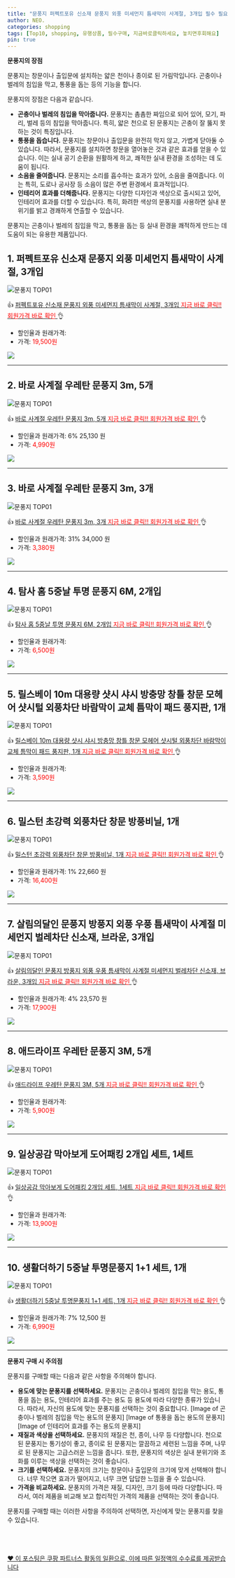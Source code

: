 ```yaml
---
title: "문풍지 퍼펙트포유 신소재 문풍지 외풍 미세먼지 틈새막이 사계절, 3개입 필수 필요 추천 제품 비교 최저 가격 비교 장점 구매가이드"
author: NEO.
categories: shopping
tags: [Top10, shopping, 유행상품, 필수구매, 지금바로클릭하세요, 놓치면후회해요]
pin: true
---
```

**문풍지의 장점**

문풍지는 창문이나 출입문에 설치하는 얇은 천이나 종이로 된 가림막입니다. 곤충이나 벌레의 침입을 막고, 통풍을 돕는 등의 기능을 합니다.

문풍지의 장점은 다음과 같습니다.

* **곤충이나 벌레의 침입을 막아줍니다.** 문풍지는 촘촘한 짜임으로 되어 있어, 모기, 파리, 벌레 등의 침입을 막아줍니다. 특히, 얇은 천으로 된 문풍지는 곤충이 잘 뚫지 못하는 것이 특징입니다.
* **통풍을 돕습니다.** 문풍지는 창문이나 출입문을 완전히 막지 않고, 가볍게 닫아둘 수 있습니다. 따라서, 문풍지를 설치하면 창문을 열어놓은 것과 같은 효과를 얻을 수 있습니다. 이는 실내 공기 순환을 원활하게 하고, 쾌적한 실내 환경을 조성하는 데 도움이 됩니다.
* **소음을 줄여줍니다.** 문풍지는 소리를 흡수하는 효과가 있어, 소음을 줄여줍니다. 이는 특히, 도로나 공사장 등 소음이 많은 주변 환경에서 효과적입니다.
* **인테리어 효과를 더해줍니다.** 문풍지는 다양한 디자인과 색상으로 출시되고 있어, 인테리어 효과를 더할 수 있습니다. 특히, 화려한 색상의 문풍지를 사용하면 실내 분위기를 밝고 경쾌하게 연출할 수 있습니다.

문풍지는 곤충이나 벌레의 침입을 막고, 통풍을 돕는 등 실내 환경을 쾌적하게 만드는 데 도움이 되는 유용한 제품입니다.

   

## 1. 퍼펙트포유 신소재 문풍지 외풍 미세먼지 틈새막이 사계절, 3개입

![문풍지 TOP01](https://thumbnail9.coupangcdn.com/thumbnails/remote/490x490ex/image/vendor_inventory/30b6/99d3053fd4807bf0523838ee7d004cbbb2a605468634669351d6aa555921.jpg)


👍 [퍼펙트포유 신소재 문풍지 외풍 미세먼지 틈새막이 사계절, 3개입 <font color=red> 지금 바로 클릭!! 회원가격 바로 확인 </font> ](https://link.coupang.com/re/AFFSDP?lptag=AF3617701&subid=GithubCoopas&pageKey=7631623774&traceid=V0-153&itemId=20256251993&vendorItemId=87344025695) 👌 


- 할인율과 원래가격: 
- 가격: <span style='color:red'>19,500원</span>

[![](/discount_price.png)](https://link.coupang.com/re/AFFSDP?lptag=AF3617701&subid=GithubCoopas&pageKey=7631623774&traceid=V0-153&itemId=20256251993&vendorItemId=87344025695)

---


   

## 2. 바로 사계절 우레탄 문풍지 3m, 5개

![문풍지 TOP01](https://thumbnail9.coupangcdn.com/thumbnails/remote/490x490ex/image/retail/images/2326270185463173-cbf6564c-6014-4dde-9084-b40d1f987ee3.jpg)


👍 [바로 사계절 우레탄 문풍지 3m, 5개 <font color=red> 지금 바로 클릭!! 회원가격 바로 확인 </font> ](https://link.coupang.com/re/AFFSDP?lptag=AF3617701&subid=GithubCoopas&pageKey=24234528&traceid=V0-153&itemId=94383959&vendorItemId=3167457290) 👌 


- 할인율과 원래가격: 6%  25,130   원
- 가격: <span style='color:red'>4,990원</span>

[![](/discount_price.png)](https://link.coupang.com/re/AFFSDP?lptag=AF3617701&subid=GithubCoopas&pageKey=24234528&traceid=V0-153&itemId=94383959&vendorItemId=3167457290)

---


   

## 3. 바로 사계절 우레탄 문풍지 3m, 3개

![문풍지 TOP01](https://thumbnail7.coupangcdn.com/thumbnails/remote/490x490ex/image/retail/images/2785025982576934-8693aa6b-4ef9-4e02-a41f-0f8c39a01340.jpg)


👍 [바로 사계절 우레탄 문풍지 3m, 3개 <font color=red> 지금 바로 클릭!! 회원가격 바로 확인 </font> ](https://link.coupang.com/re/AFFSDP?lptag=AF3617701&subid=GithubCoopas&pageKey=24234528&traceid=V0-153&itemId=135228851&vendorItemId=3287586288) 👌 


- 할인율과 원래가격: 31%  34,000   원
- 가격: <span style='color:red'>3,380원</span>

[![](/discount_price.png)](https://link.coupang.com/re/AFFSDP?lptag=AF3617701&subid=GithubCoopas&pageKey=24234528&traceid=V0-153&itemId=135228851&vendorItemId=3287586288)

---


   

## 4. 탐사 홈 5중날 투명 문풍지 6M, 2개입

![문풍지 TOP01](https://thumbnail7.coupangcdn.com/thumbnails/remote/490x490ex/image/retail/images/331396392178632-fa218eab-ac36-4393-983e-1c7924073146.jpg)


👍 [탐사 홈 5중날 투명 문풍지 6M, 2개입 <font color=red> 지금 바로 클릭!! 회원가격 바로 확인 </font> ](https://link.coupang.com/re/AFFSDP?lptag=AF3617701&subid=GithubCoopas&pageKey=4699157334&traceid=V0-153&itemId=5915842842&vendorItemId=73213893762) 👌 


- 할인율과 원래가격: 
- 가격: <span style='color:red'>6,500원</span>

[![](/discount_price.png)](https://link.coupang.com/re/AFFSDP?lptag=AF3617701&subid=GithubCoopas&pageKey=4699157334&traceid=V0-153&itemId=5915842842&vendorItemId=73213893762)

---


   

## 5. 릴스베이 10m 대용량 샷시 샤시 방충망 창틀 창문 모헤어 샷시털 외풍차단 바람막이 교체 틈막이 패드 풍지판, 1개

![문풍지 TOP01](https://thumbnail10.coupangcdn.com/thumbnails/remote/490x490ex/image/vendor_inventory/651f/b2905bc6cb16a9f48905c39a8a08b50d93293460718b6652005d552ca92e.jpg)


👍 [릴스베이 10m 대용량 샷시 샤시 방충망 창틀 창문 모헤어 샷시털 외풍차단 바람막이 교체 틈막이 패드 풍지판, 1개 <font color=red> 지금 바로 클릭!! 회원가격 바로 확인 </font> ](https://link.coupang.com/re/AFFSDP?lptag=AF3617701&subid=GithubCoopas&pageKey=6135143317&traceid=V0-153&itemId=11727017534&vendorItemId=79001093564) 👌 


- 할인율과 원래가격: 
- 가격: <span style='color:red'>3,590원</span>

[![](/discount_price.png)](https://link.coupang.com/re/AFFSDP?lptag=AF3617701&subid=GithubCoopas&pageKey=6135143317&traceid=V0-153&itemId=11727017534&vendorItemId=79001093564)

---


   

## 6. 밀스턴 초강력 외풍차단 창문 방풍비닐, 1개

![문풍지 TOP01](https://thumbnail9.coupangcdn.com/thumbnails/remote/490x490ex/image/vendor_inventory/7961/13d339ba6e499932811ea5224ee77969d020893761b8e95018f4ec5c9bb9.jpg)


👍 [밀스턴 초강력 외풍차단 창문 방풍비닐, 1개 <font color=red> 지금 바로 클릭!! 회원가격 바로 확인 </font> ](https://link.coupang.com/re/AFFSDP?lptag=AF3617701&subid=GithubCoopas&pageKey=6795362843&traceid=V0-153&itemId=16021948552&vendorItemId=87176827029) 👌 


- 할인율과 원래가격: 1%  22,660   원
- 가격: <span style='color:red'>16,400원</span>

[![](/discount_price.png)](https://link.coupang.com/re/AFFSDP?lptag=AF3617701&subid=GithubCoopas&pageKey=6795362843&traceid=V0-153&itemId=16021948552&vendorItemId=87176827029)

---


   

## 7. 살림의달인 문풍지 방풍지 외풍 우풍 틈새막이 사계절 미세먼지 벌레차단 신소재, 브라운, 3개입

![문풍지 TOP01](https://thumbnail9.coupangcdn.com/thumbnails/remote/490x490ex/image/vendor_inventory/8992/7465d0cd06332a214b77322f93dae669692741537ac7aa73b7f7b7a8bb46.jpg)


👍 [살림의달인 문풍지 방풍지 외풍 우풍 틈새막이 사계절 미세먼지 벌레차단 신소재, 브라운, 3개입 <font color=red> 지금 바로 클릭!! 회원가격 바로 확인 </font> ](https://link.coupang.com/re/AFFSDP?lptag=AF3617701&subid=GithubCoopas&pageKey=7722950411&traceid=V0-153&itemId=20731875053&vendorItemId=87802483350) 👌 


- 할인율과 원래가격: 4%  23,570   원
- 가격: <span style='color:red'>17,900원</span>

[![](/discount_price.png)](https://link.coupang.com/re/AFFSDP?lptag=AF3617701&subid=GithubCoopas&pageKey=7722950411&traceid=V0-153&itemId=20731875053&vendorItemId=87802483350)

---


   

## 8. 애드라이프 우레탄 문풍지 3M, 5개

![문풍지 TOP01](https://thumbnail7.coupangcdn.com/thumbnails/remote/490x490ex/image/retail/images/4349675803438878-dca5ebcf-ecc5-41c6-8da6-a32b3e535665.jpg)


👍 [애드라이프 우레탄 문풍지 3M, 5개 <font color=red> 지금 바로 클릭!! 회원가격 바로 확인 </font> ](https://link.coupang.com/re/AFFSDP?lptag=AF3617701&subid=GithubCoopas&pageKey=5641928950&traceid=V0-153&itemId=9206665735&vendorItemId=76492389482) 👌 


- 할인율과 원래가격: 
- 가격: <span style='color:red'>5,900원</span>

[![](/discount_price.png)](https://link.coupang.com/re/AFFSDP?lptag=AF3617701&subid=GithubCoopas&pageKey=5641928950&traceid=V0-153&itemId=9206665735&vendorItemId=76492389482)

---


   

## 9. 일상공감 막아보게 도어패킹 2개입 세트, 1세트

![문풍지 TOP01](https://thumbnail8.coupangcdn.com/thumbnails/remote/490x490ex/image/retail/images/2023/05/16/14/8/56c51234-81b8-411f-87aa-227228047e99.jpg)


👍 [일상공감 막아보게 도어패킹 2개입 세트, 1세트 <font color=red> 지금 바로 클릭!! 회원가격 바로 확인 </font> ](https://link.coupang.com/re/AFFSDP?lptag=AF3617701&subid=GithubCoopas&pageKey=4634024164&traceid=V0-153&itemId=5756418876&vendorItemId=85982165031) 👌 


- 할인율과 원래가격: 
- 가격: <span style='color:red'>13,900원</span>

[![](/discount_price.png)](https://link.coupang.com/re/AFFSDP?lptag=AF3617701&subid=GithubCoopas&pageKey=4634024164&traceid=V0-153&itemId=5756418876&vendorItemId=85982165031)

---


   

## 10. 생활더하기 5중날 투명문풍지 1+1 세트, 1개

![문풍지 TOP01](https://thumbnail8.coupangcdn.com/thumbnails/remote/490x490ex/image/retail/images/110475773265999-69cbec96-17b0-4bed-a8cf-c035f81d67f6.jpg)


👍 [생활더하기 5중날 투명문풍지 1+1 세트, 1개 <font color=red> 지금 바로 클릭!! 회원가격 바로 확인 </font> ](https://link.coupang.com/re/AFFSDP?lptag=AF3617701&subid=GithubCoopas&pageKey=3666590&traceid=V0-153&itemId=18082520&vendorItemId=3265913578) 👌 


- 할인율과 원래가격: 7%  12,500   원
- 가격: <span style='color:red'>6,990원</span>

[![](/discount_price.png)](https://link.coupang.com/re/AFFSDP?lptag=AF3617701&subid=GithubCoopas&pageKey=3666590&traceid=V0-153&itemId=18082520&vendorItemId=3265913578)

---
**문풍지 구매 시 주의점**

문풍지를 구매할 때는 다음과 같은 사항을 주의해야 합니다.

* **용도에 맞는 문풍지를 선택하세요.** 문풍지는 곤충이나 벌레의 침입을 막는 용도, 통풍을 돕는 용도, 인테리어 효과를 주는 용도 등 용도에 따라 다양한 종류가 있습니다. 따라서, 자신의 용도에 맞는 문풍지를 선택하는 것이 중요합니다.
[Image of 곤충이나 벌레의 침입을 막는 용도의 문풍지]
[Image of 통풍을 돕는 용도의 문풍지]
[Image of 인테리어 효과를 주는 용도의 문풍지]
* **재질과 색상을 선택하세요.** 문풍지의 재질은 천, 종이, 나무 등 다양합니다. 천으로 된 문풍지는 통기성이 좋고, 종이로 된 문풍지는 깔끔하고 세련된 느낌을 주며, 나무로 된 문풍지는 고급스러운 느낌을 줍니다. 또한, 문풍지의 색상은 실내 분위기와 조화를 이루는 색상을 선택하는 것이 좋습니다.
* **크기를 선택하세요.** 문풍지의 크기는 창문이나 출입문의 크기에 맞게 선택해야 합니다. 너무 작으면 효과가 떨어지고, 너무 크면 답답한 느낌을 줄 수 있습니다.
* **가격을 비교하세요.** 문풍지의 가격은 재질, 디자인, 크기 등에 따라 다양합니다. 따라서, 여러 제품을 비교해 보고 합리적인 가격의 제품을 선택하는 것이 좋습니다.

문풍지를 구매할 때는 이러한 사항을 주의하여 선택하면, 자신에게 맞는 문풍지를 찾을 수 있습니다.<br><br><br><br><br> [ ❤  이 포스팅은 쿠팡 파트너스 활동의 일환으로, 이에 따른 일정액의 수수료를 제공받습니다](https://link.coupang.com/a/bcEFyh)